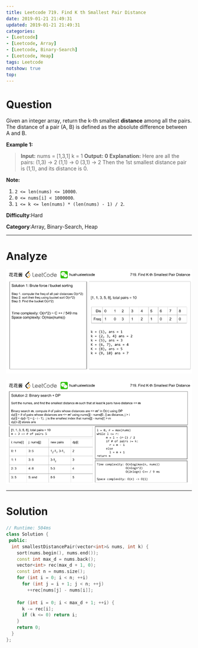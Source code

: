 ```yaml
---
title: Leetcode 719. Find K th Smallest Pair Distance
date: 2019-01-21 21:49:31
updated: 2019-01-21 21:49:31
categories: 
- [Leetcode]
- [Leetcode, Array]
- [Leetcode, Binary-Search]
- [Leetcode, Heap]
tags: Leetcode
notshow: true
top:
---
```


# Question

Given an integer array, return the k-th smallest  **distance**  among all the pairs. The distance of a pair (A, B) is defined as the absolute difference between A and B.

**Example 1:**  

> **Input:**
> nums = [1,3,1]
> k = 1
> **Output: 0** 
> **Explanation:**
> Here are all the pairs:
> (1,3) -> 2
> (1,1) -> 0
> (3,1) -> 2
> Then the 1st smallest distance pair is (1,1), and its distance is 0.

**Note:**  

1. `2 <= len(nums) <= 10000`.
2. `0 <= nums[i] < 1000000`.
3. `1 <= k <= len(nums) * (len(nums) - 1) / 2`.

**Difficulty**:Hard

**Category**:Array, Binary-Search, Heap

<!-- more -->

------------

# Analyze

![](/images/in-post/2019-01-21-Leetcode-719-Find-K-th-Smallest-Pair-Distance/2019-01-21-23-08-54.png)

![](/images/in-post/2019-01-21-Leetcode-719-Find-K-th-Smallest-Pair-Distance/2019-01-21-23-09-02.png)

------------

# Solution

```cpp
// Runtime: 504ms
class Solution {
 public:
  int smallestDistancePair(vector<int>& nums, int k) {
    sort(nums.begin(), nums.end());
    const int max_d = nums.back();
    vector<int> rec(max_d + 1, 0);
    const int n = nums.size();
    for (int i = 0; i < n; ++i)
      for (int j = i + 1; j < n; ++j) 
        ++rec[nums[j] - nums[i]];

    for (int i = 0; i < max_d + 1; ++i) {
      k -= rec[i];
      if (k <= 0) return i;
    }
    return 0;
  }
};
```


